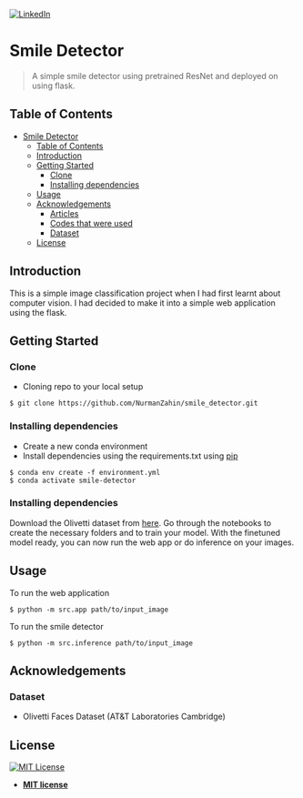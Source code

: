 [![LinkedIn][linkedin-shield]][linkedin-url]

# Smile Detector
> A simple smile detector using pretrained ResNet and deployed on using flask.



## Table of Contents
- [Smile Detector](#smile-detector)
  - [Table of Contents](#table-of-contents)
  - [Introduction](#introduction)
  - [Getting Started](#getting-started)
    - [Clone](#clone)
    - [Installing dependencies](#installing-dependencies)
  - [Usage](#usage)
  - [Acknowledgements](#acknowledgements)
    - [Articles](#articles)
    - [Codes that were used](#codes-that-were-used)
    - [Dataset](#dataset)
  - [License](#license)


## Introduction
This is a simple image classification project when I had first learnt about computer vision. I had decided to make it 
into a simple web application using the flask.


## Getting Started

### Clone
- Cloning repo to your local setup
```shell
$ git clone https://github.com/NurmanZahin/smile_detector.git
```

### Installing dependencies
- Create a new conda environment 
- Install dependencies using the requirements.txt using [pip](https://pip.pypa.io/en/stable/installing/)
```shell
$ conda env create -f environment.yml
$ conda activate smile-detector 
```
### Installing dependencies
Download the Olivetti dataset from [here](https://www.kaggle.com/sahilyagnik/olivetti-faces). Go through the notebooks 
to create the necessary folders and to train your model. With the finetuned model ready, you can now run the web app or
do inference on your images.

## Usage
To run the web application 
```shell
$ python -m src.app path/to/input_image
```

To run the smile detector
```shell
$ python -m src.inference path/to/input_image
```


## Acknowledgements
### Dataset
- Olivetti Faces Dataset (AT&T Laboratories Cambridge)


## License

[![MIT License][mit-license-shield]][mit-license-url]

- **[MIT license](http://opensource.org/licenses/mit-license.php)**



[mit-license-shield]: https://img.shields.io/github/license/othneildrew/Best-README-Template.svg?style=flat-square
[mit-license-url]: https://badges.mit-license.org/
[linkedin-shield]: https://img.shields.io/badge/-LinkedIn-black.svg?style=flat-square&logo=linkedin&colorB=555
[linkedin-url]: https://www.linkedin.com/in/nurman-jupri-20655814a
[product-screenshot]: images/screenshot.png
[article1-url]: https://towardsdatascience.com/beginners-guide-to-building-a-singlish-ai-chatbot-7ecff8255ee
[article2-url]: https://towardsdatascience.com/generating-singlish-text-messages-with-a-lstm-network-7d0fdc4593b6
